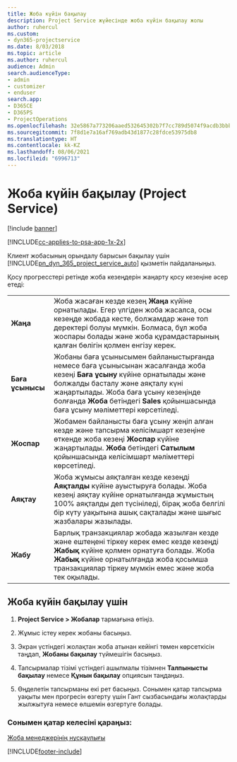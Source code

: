 ```yaml
---
title: Жоба күйін бақылау
description: Project Service жүйесінде жоба күйін бақылау жолы
author: ruhercul
ms.custom:
- dyn365-projectservice
ms.date: 8/03/2018
ms.topic: article
ms.author: ruhercul
audience: Admin
search.audienceType:
- admin
- customizer
- enduser
search.app:
- D365CE
- D365PS
- ProjectOperations
ms.openlocfilehash: 32e5867a773206aaed532645302b7f7cc789d5074f9acdb3bbb95acf8492d25e
ms.sourcegitcommit: 7f8d1e7a16af769adb43d1877c28fdce53975db8
ms.translationtype: HT
ms.contentlocale: kk-KZ
ms.lasthandoff: 08/06/2021
ms.locfileid: "6996713"
---
```

# <a name="track-a-projects-status-project-service"></a>Жоба күйін бақылау (Project Service)

[!include [banner](../includes/psa-now-project-operations.md)]

[!INCLUDE[cc-applies-to-psa-app-1x-2x](../includes/cc-applies-to-psa-app-1x-2x.md)]

Клиент жобасының орындалу барысын бақылау үшін [!INCLUDE[pn_dyn_365_project_service_auto](../includes/pn-dyn-365-project-service-auto.md)] қызметін пайдаланыңыз.  

Қосу прогресстері ретінде жоба кезеңдерін жаңарту қосу кезеңіне әсер етеді:  


|              |                                                                                                                                                                                                                                                                                                  |
|--------------|--------------------------------------------------------------------------------------------------------------------------------------------------------------------------------------------------------------------------------------------------------------------------------------------------|
|   **Жаңа**    | Жоба жасаған кезде кезең **Жаңа** күйіне орнатылады. Егер үлгіден жоба жасалса, осы кезеңде жобада кесте, болжамдар және топ деректері болуы мүмкін. Болмаса, бұл жоба жоспары болады және жоба құрамдастарының қалған бөлігін қолмен енгізу керек. |
|  **Баға ұсынысы**   |      Жобаны баға ұсынысымен байланыстырғанда немесе баға ұсынысынан жасалғанда жоба кезеңі **Баға ұсыну** күйіне орнатылады және болжалды басталу және аяқталу күні жаңартылады. Жоба баға ұсыну кезеңінде болғанда **Жоба** бетіндегі **Sales** қойыншасында баға ұсыну мәліметтері көрсетіледі.      |
|   **Жоспар**   |                                     Жобамен байланысты баға ұсыну жеңіп алған кезде және тапсырма келісімшарт кезеңіне өткенде жоба кезеңі **Жоспар** күйіне жаңартылады. **Жоба** бетіндегі **Сатылым** қойыншасында келісімшарт мәліметтері көрсетіледі.                                      |
| **Аяқтау** |                    Жоба жұмысы аяқталған кезде кезеңді **Аяқталды** күйіне ауыстыруға болады. Жоба кезеңі аяқтау күйіне орнатылғанда жұмыстың 100% аяқталды деп түсініледі, бірақ жоба белгілі бір күту уақытына ашық сақталады және шығыс жазбалары жазылады.                     |
|  **Жабу**   |           Барлық транзакциялар жобада жазылған кезде және ештеңені тіркеу керек емес кезде кезеңді **Жабық** күйіне қолмен орнатуға болады. Жоба **Жабық** күйіне орнатылғанда жоба қосымша транзакциялар тіркеу мүмкін емес және жоба тек оқылады.           |

## <a name="to-track-a-projects-status"></a>Жоба күйін бақылау үшін  

1.  **Project Service > Жобалар** тармағына өтіңіз.  

2.  Жұмыс істеу керек жобаны басыңыз.  

3.  Экран үстіндегі жолақтан жоба атынан кейінгі төмен көрсеткісін таңдап, **Жобаны бақылау** түймешігін басыңыз.  

4.  Тапсырмалар тізімі үстіндегі ашылмалы тізімнен **Талпынысты бақылау** немесе **Құнын бақылау** опциясын таңдаңыз.  

5.  Өңделетін тапсырманы екі рет басыңыз. Сонымен қатар тапсырма уақыты мен прогресін өзгерту үшін Гант сызбасындағы жолақтарды жылжытуға немесе өлшемін өзгертуге болады.  

### <a name="see-also"></a>Сонымен қатар келесіні қараңыз:  
 [Жоба менеджерінің нұсқаулығы](../psa/project-manager-guide.md)


[!INCLUDE[footer-include](../includes/footer-banner.md)]